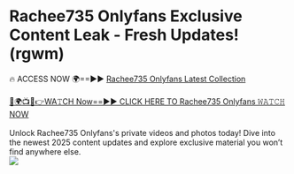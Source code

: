 # Rachee735 Onlyfans Exclusive Content Leak - Fresh Updates! (rgwm)

🔥 ACCESS NOW 🌍==►► <a href="https://tinyurl.com/kvy9nzfs" rel="nofollow">Rachee735 Onlyfans Latest Collection</a>
<br><br>
[🔴🌍📺📱👉WA𝚃CH Now==►► CLICK HERE TO Rachee735 Onlyfans 𝚆𝙰𝚃𝙲𝙷 NOW](https://tinyurl.com/kvy9nzfs)
<br><br>
Unlock Rachee735 Onlyfans's private videos and photos today! Dive into the newest 2025 content updates and explore exclusive material you won’t find anywhere else.
<br>
<a href="https://tinyurl.com/kvy9nzfs" rel="nofollow" data-target="animated-image.originalLink"><img src="https://camo.githubusercontent.com/8a4f000d20f83aca3bf7ec5f350d767afa0574a8a352519fd8cfa583a6f93a33/68747470733a2f2f692e696d6775722e636f6d2f644a486b345a712e676966" data-canonical-src="https://i.imgur.com/dJHk4Zq.gif" style="max-width: 100%; display: inline-block;" data-target="animated-image.originalImage"></a>
<br>
